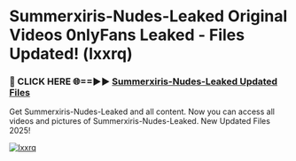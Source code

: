 # Summerxiris-Nudes-Leaked Original Videos 0nlyFans Leaked - Files Updated! (lxxrq)

<h3>🔴 CLICK HERE 🌐==►► <a href="https://tinyurl.com/4mcuefdz" rel="nofollow">Summerxiris-Nudes-Leaked Updated Files</a></h3>

Get Summerxiris-Nudes-Leaked and all content. Now you can access all videos and pictures of Summerxiris-Nudes-Leaked. New Updated Files 2025!

[![lxxrq](https://i.imgur.com/StAQSOY.gif)](https://tinyurl.com/4mcuefdz)
